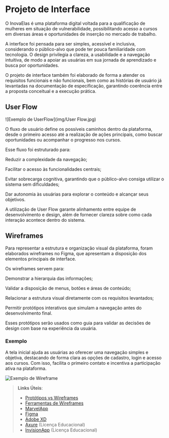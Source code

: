 
# Projeto de Interface

O InovaElas é uma plataforma digital voltada para a qualificação de mulheres em situação de vulnerabilidade, possibilitando acesso a cursos em diversas áreas e oportunidades de inserção no mercado de trabalho.

A interface foi pensada para ser simples, acessível e inclusiva, considerando o público-alvo que pode ter pouca familiaridade com tecnologia. O design privilegia a clareza, a usabilidade e a navegação intuitiva, de modo a apoiar as usuárias em sua jornada de aprendizado e busca por oportunidades.

O projeto de interface também foi elaborado de forma a atender os requisitos funcionais e não funcionais, bem como as histórias de usuário já levantadas na documentação de especificação, garantindo coerência entre a proposta conceitual e a execução prática.

## User Flow

![Exemplo de UserFlow](img/User Flow.jpg)

O fluxo de usuário define os possíveis caminhos dentro da plataforma, desde o primeiro acesso até a realização de ações principais, como buscar oportunidades ou acompanhar o progresso nos cursos.

Esse fluxo foi estruturado para:

Reduzir a complexidade da navegação;

Facilitar o acesso às funcionalidades centrais;

Evitar sobrecarga cognitiva, garantindo que o público-alvo consiga utilizar o sistema sem dificuldades;

Dar autonomia às usuárias para explorar o conteúdo e alcançar seus objetivos.

A utilização de User Flow garante alinhamento entre equipe de desenvolvimento e design, além de fornecer clareza sobre como cada interação acontece dentro do sistema.


## Wireframes

Para representar a estrutura e organização visual da plataforma, foram elaborados wireframes no Figma, que apresentam a disposição dos elementos principais de interface.

Os wireframes servem para:

Demonstrar a hierarquia das informações;

Validar a disposição de menus, botões e áreas de conteúdo;

Relacionar a estrutura visual diretamente com os requisitos levantados;

Permitir protótipos interativos que simulam a navegação antes do desenvolvimento final.

Esses protótipos serão usados como guia para validar as decisões de design com base na experiência da usuária.

### Exemplo

A tela inicial ajuda as usuárias ao oferecer uma navegação simples e objetiva, destacando de forma clara as opções de cadastro, login e acesso aos cursos. Com isso, facilita o primeiro contato e incentiva a participação ativa na plataforma.

![Exemplo de Wireframe](img/Cursos_Page.png)

 
> **Links Úteis**:
> - [Protótipos vs Wireframes](https://www.nngroup.com/videos/prototypes-vs-wireframes-ux-projects/)
> - [Ferramentas de Wireframes](https://rockcontent.com/blog/wireframes/)
> - [MarvelApp](https://marvelapp.com/developers/documentation/tutorials/)
> - [Figma](https://www.figma.com/)
> - [Adobe XD](https://www.adobe.com/br/products/xd.html#scroll)
> - [Axure](https://www.axure.com/edu) (Licença Educacional)
> - [InvisionApp](https://www.invisionapp.com/) (Licença Educacional)
